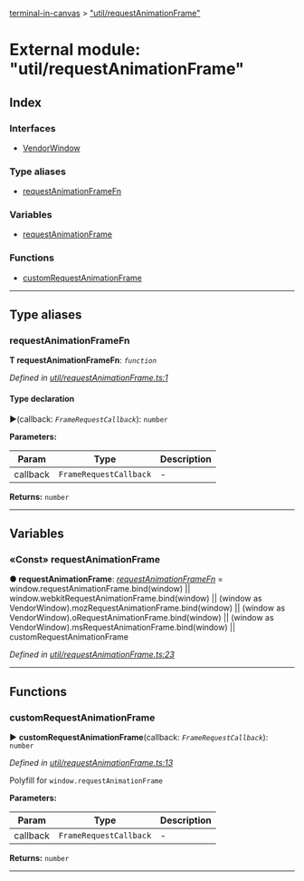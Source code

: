 [terminal-in-canvas](../README.md) > ["util/requestAnimationFrame"](../modules/_util_requestanimationframe_.md)



# External module: "util/requestAnimationFrame"

## Index

### Interfaces

* [VendorWindow](../interfaces/_util_requestanimationframe_.vendorwindow.md)


### Type aliases

* [requestAnimationFrameFn](_util_requestanimationframe_.md#requestanimationframefn)


### Variables

* [requestAnimationFrame](_util_requestanimationframe_.md#requestanimationframe)


### Functions

* [customRequestAnimationFrame](_util_requestanimationframe_.md#customrequestanimationframe)



---
## Type aliases
<a id="requestanimationframefn"></a>

###  requestAnimationFrameFn

**Τ requestAnimationFrameFn**:  *`function`* 

*Defined in [util/requestAnimationFrame.ts:1](https://github.com/danikaze/terminal-in-canvas/blob/6c46a1f/src/util/requestAnimationFrame.ts#L1)*


#### Type declaration
►(callback: *`FrameRequestCallback`*): `number`



**Parameters:**

| Param | Type | Description |
| ------ | ------ | ------ |
| callback | `FrameRequestCallback`   |  - |





**Returns:** `number`






___


## Variables
<a id="requestanimationframe"></a>

### «Const» requestAnimationFrame

**●  requestAnimationFrame**:  *[requestAnimationFrameFn](_util_requestanimationframe_.md#requestanimationframefn)*  =  window.requestAnimationFrame.bind(window) ||
  window.webkitRequestAnimationFrame.bind(window) ||
  (window as VendorWindow).mozRequestAnimationFrame.bind(window) ||
  (window as VendorWindow).oRequestAnimationFrame.bind(window) ||
  (window as VendorWindow).msRequestAnimationFrame.bind(window) ||
  customRequestAnimationFrame

*Defined in [util/requestAnimationFrame.ts:23](https://github.com/danikaze/terminal-in-canvas/blob/6c46a1f/src/util/requestAnimationFrame.ts#L23)*





___


## Functions
<a id="customrequestanimationframe"></a>

###  customRequestAnimationFrame

► **customRequestAnimationFrame**(callback: *`FrameRequestCallback`*): `number`



*Defined in [util/requestAnimationFrame.ts:13](https://github.com/danikaze/terminal-in-canvas/blob/6c46a1f/src/util/requestAnimationFrame.ts#L13)*



Polyfill for `window.requestAnimationFrame`


**Parameters:**

| Param | Type | Description |
| ------ | ------ | ------ |
| callback | `FrameRequestCallback`   |  - |





**Returns:** `number`





___


